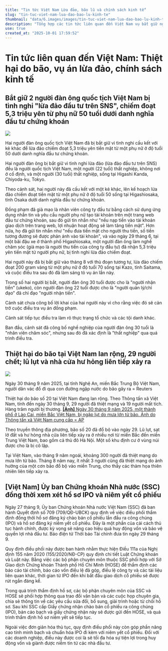 ```yaml
---
title: "Tin tức Việt Nam Lừa đảo, bão lũ và chính sách kinh tế"
slug: "tin-tuc-viet-nam-lua-dao-bao-lu-kinh-te"
thumbnail: "data/6.images/images/tin-tuc-viet-nam-lua-dao-bao-lu-kinh-te.webp"
description: "Tổng hợp các tin tức liên quan đến Việt Nam vụ bắt giữ người Việt lừa đảo đầu tư, thiệt hại nặng nề do bão số 20 và quy định mới về niêm yết chứng khoán của SSC."
use: true
created_at: "2025-10-01 17:59:52"
---
```


# Tin tức liên quan đến Việt Nam: Thiệt hại do bão, vụ án lừa đảo, chính sách kinh tế

## Bắt giữ 2 người đàn ông quốc tịch Việt Nam bị tình nghi "lừa đảo đầu tư trên SNS", chiếm đoạt 5,3 triệu yên từ phụ nữ 50 tuổi dưới danh nghĩa đầu tư chứng khoán

![](/images/20251001-22202387-ohbsn-000-2-view.webp)

Hai người đàn ông quốc tịch Việt Nam đã bị bắt giữ vì tình nghi cấu kết với kẻ khác để lừa đảo chiếm đoạt 5,3 triệu yên tiền mặt từ một phụ nữ ở độ tuổi 50 dưới danh nghĩa đầu tư chứng khoán.

Hai người đàn ông bị bắt giữ vì tình nghi lừa đảo (lừa đảo đầu tư trên SNS) đều là người quốc tịch Việt Nam, một người (22 tuổi) thất nghiệp, không nơi ở cố định, và một người (30 tuổi) thất nghiệp, sống tại Higashi Kanda, Chiyoda-ku, Tokyo.

Theo cảnh sát, hai người này đã cấu kết với một kẻ khác, lên kế hoạch lừa đảo chiếm đoạt tiền mặt từ một phụ nữ ở độ tuổi 50 sống tại Higashiosaka, tỉnh Osaka dưới danh nghĩa đầu tư chứng khoán.

Đồng phạm đã giả mạo là nhân viên công ty đầu tư bằng cách sử dụng ứng dụng nhắn tin và yêu cầu người phụ nữ tạo tài khoản trên một trang web đầu tư chứng khoán, sau đó gửi tin nhắn như "nếu nạp tiền vào tài khoản giao dịch trên trang web, lợi nhuận hoạt động sẽ làm tăng tiền mặt". Hơn nữa, họ đã gửi tin nhắn như "nếu đưa tiền mặt cho người thu tiền, số tiền tương đương sẽ được phản ánh vào tài khoản", và vào ngày 29 tháng 6, tại một bãi đậu xe ở thành phố Higashiosaka, một người đàn ông làm nghề chăm sóc (giả mạo là người thu tiền của công ty đầu tư) đã nhận 5,3 triệu yên tiền mặt từ người phụ nữ, bị tình nghi lừa đảo chiếm đoạt.

Hai người này đã bị bắt giữ vào tháng 8 với thủ đoạn tương tự, lừa đảo chiếm đoạt 200 gram vàng từ một phụ nữ ở độ tuổi 70 sống tại Kazo, tỉnh Saitama, và cuộc điều tra sau đó đã làm sáng tỏ vụ án lần này.

Trong số hai người bị bắt, người đàn ông 30 tuổi được cho là "người nhận tiền" (ukeko), còn người đàn ông 22 tuổi được cho là "người quản lý/chỉ đạo" đã chỉ đạo "người nhận tiền".

Cảnh sát chưa công bố lời khai của hai người này vì cho rằng việc đó sẽ cản trở cuộc điều tra vụ án đồng phạm.

Cảnh sát tiếp tục điều tra làm rõ thực trạng tổ chức và các tội danh khác.

Ban đầu, cảnh sát đã công bố nghề nghiệp của người đàn ông 30 tuổi là "nhân viên chăm sóc", nhưng sau đó đã xác định là "thất nghiệp" qua quá trình điều tra.

## Thiệt hại do bão tại Việt Nam lan rộng, 29 người chết; lũ lụt và nhà cửa hư hỏng liên tiếp xảy ra

![](/images/20251001-00000096-asahi-000-3-view.webp)

Ngày 30 tháng 9 năm 2025, tại tỉnh Nghệ An, miền Bắc Trung Bộ Việt Nam, người dân vác đồ đi qua con đường ngập nước do bão gây ra = Reuters

Thiệt hại do bão số 20 tại Việt Nam đang lan rộng. Theo Thông tấn xã Việt Nam, tính đến ngày 30 tháng 9, 29 người đã thiệt mạng và 19 người mất tích. Hàng trăm người bị thương.
[**[Ảnh]** Ngày 30 tháng 9 năm 2025, một thành phố ở Lào Cai, miền Bắc Việt Nam, bị ngập lụt do mưa lớn từ bão. Ảnh do Thông tấn xã Việt Nam cung cấp = AP](https://www.asahi.com/articles/photo/AS20251001001875.html?oai=ASTB11390TB1UHBI00NM&ref=yahoo_kijinaka)

Theo truyền thông địa phương, bão số 20 đã đổ bộ vào ngày 29. Lũ lụt, sạt lở đất và hư hỏng nhà cửa liên tiếp xảy ra ở nhiều nơi từ miền Bắc đến miền Trung Việt Nam, bao gồm cả thủ đô Hà Nội. Một số khu định cư ở vùng núi được cho là bị cô lập.

Tại Việt Nam, vào tháng 9 năm ngoái, khoảng 300 người đã thiệt mạng do mưa lớn từ bão. Tháng 8 năm nay, ít nhất 3 người cũng đã thiệt mạng do ảnh hưởng của một cơn bão đổ bộ vào miền Trung, cho thấy các thảm họa thiên nhiên liên tiếp xảy ra.

## [Việt Nam] Ủy ban Chứng khoán Nhà nước (SSC) đồng thời xem xét hồ sơ IPO và niêm yết cổ phiếu

Ngày 27 tháng 9, Ủy ban Chứng khoán Nhà nước Việt Nam (SSC) đã ban hành Quyết định số 709 (709/QĐ-UBCK) quy định về việc điều phối thẩm định đồng thời hồ sơ đăng ký chào bán cổ phiếu lần đầu ra công chúng (IPO) và hồ sơ đăng ký niêm yết cổ phiếu. Đây là một phần của cải cách thủ tục hành chính, được kỳ vọng sẽ nâng cao hiệu quả huy động vốn và bảo vệ quyền lợi nhà đầu tư. Báo điện tử Thời báo Tài chính đưa tin ngày 29 tháng 9.

Quy định điều phối này được ban hành nhằm thực hiện Điều 111a của Nghị định 155 năm 2020 (155/2020/NĐ-CP) quy định chi tiết Luật Chứng khoán và Luật này. Bằng việc các bộ phận chuyên môn thuộc SSC phối hợp với Sở Giao dịch Chứng khoán Thành phố Hồ Chí Minh (HOSE) để thẩm định các báo cáo tài chính, báo cáo vốn điều lệ đã góp, điều lệ công ty và các tài liệu liên quan khác, thời gian từ IPO đến khi bắt đầu giao dịch cổ phiếu sẽ được rút ngắn đáng kể.

Trong quá trình thẩm định hồ sơ, các bộ phận chuyên môn của SSC và HOSE sẽ phối hợp thông qua trao đổi văn bản và các cuộc họp chuyên gia, chia sẻ thông tin về các yêu cầu sửa đổi, bổ sung, giải trình hoặc từ chối hồ sơ. Sau khi SSC cấp Giấy chứng nhận chào bán cổ phiếu ra công chúng (IPO), bản cáo bạch và giấy chứng nhận này sẽ được gửi đến HOSE, và quá trình thẩm định hồ sơ niêm yết sẽ tiếp tục.

Ngoài việc đơn giản hóa thủ tục, quy định điều phối này còn góp phần nâng cao tính minh bạch và chuẩn hóa IPO đi kèm với niêm yết cổ phiếu. Đối với các doanh nghiệp, điều này được coi là sẽ tối đa hóa sự tiện lợi trong huy động vốn và giành được niềm tin từ các nhà đầu tư.
